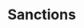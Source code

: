 # Sanctions

<object data="../../../../diagrams/out/sanctions.svg#darkable" type="image/svg+xml"></object>

